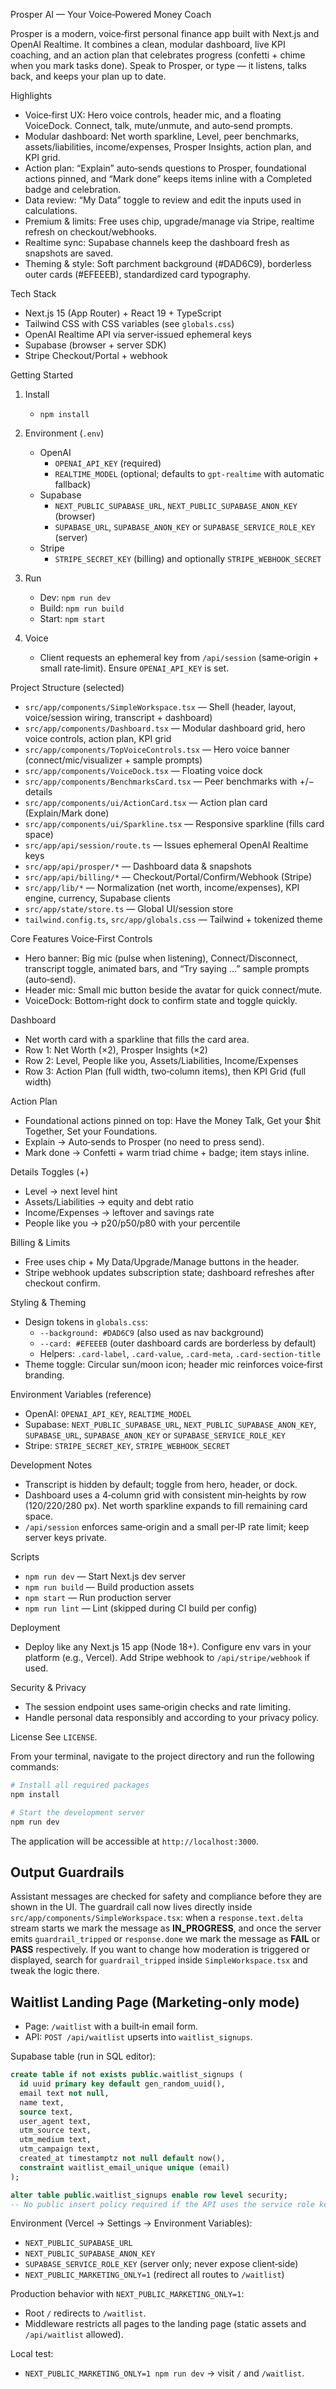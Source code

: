 Prosper AI — Your Voice‑Powered Money Coach

Prosper is a modern, voice‑first personal finance app built with Next.js and OpenAI Realtime. It combines a clean, modular dashboard, live KPI coaching, and an action plan that celebrates progress (confetti + chime when you mark tasks done). Speak to Prosper, or type — it listens, talks back, and keeps your plan up to date.

Highlights
- Voice‑first UX: Hero voice controls, header mic, and a floating VoiceDock. Connect, talk, mute/unmute, and auto‑send prompts.
- Modular dashboard: Net worth sparkline, Level, peer benchmarks, assets/liabilities, income/expenses, Prosper Insights, action plan, and KPI grid.
- Action plan: “Explain” auto‑sends questions to Prosper, foundational actions pinned, and “Mark done” keeps items inline with a Completed badge and celebration.
- Data review: “My Data” toggle to review and edit the inputs used in calculations.
- Premium & limits: Free uses chip, upgrade/manage via Stripe, realtime refresh on checkout/webhooks.
- Realtime sync: Supabase channels keep the dashboard fresh as snapshots are saved.
- Theming & style: Soft parchment background (#DAD6C9), borderless outer cards (#EFEEEB), standardized card typography.


Tech Stack
- Next.js 15 (App Router) + React 19 + TypeScript
- Tailwind CSS with CSS variables (see `globals.css`)
- OpenAI Realtime API via server‑issued ephemeral keys
- Supabase (browser + server SDK)
- Stripe Checkout/Portal + webhook


Getting Started
1) Install
   - `npm install`

2) Environment (`.env`)
   - OpenAI
     - `OPENAI_API_KEY` (required)
     - `REALTIME_MODEL` (optional; defaults to `gpt-realtime` with automatic fallback)
   - Supabase
     - `NEXT_PUBLIC_SUPABASE_URL`, `NEXT_PUBLIC_SUPABASE_ANON_KEY` (browser)
     - `SUPABASE_URL`, `SUPABASE_ANON_KEY` or `SUPABASE_SERVICE_ROLE_KEY` (server)
   - Stripe
     - `STRIPE_SECRET_KEY` (billing) and optionally `STRIPE_WEBHOOK_SECRET`

3) Run
   - Dev: `npm run dev`
   - Build: `npm run build`
   - Start: `npm start`

4) Voice
   - Client requests an ephemeral key from `/api/session` (same‑origin + small rate‑limit). Ensure `OPENAI_API_KEY` is set.


Project Structure (selected)
- `src/app/components/SimpleWorkspace.tsx` — Shell (header, layout, voice/session wiring, transcript + dashboard)
- `src/app/components/Dashboard.tsx` — Modular dashboard grid, hero voice controls, action plan, KPI grid
- `src/app/components/TopVoiceControls.tsx` — Hero voice banner (connect/mic/visualizer + sample prompts)
- `src/app/components/VoiceDock.tsx` — Floating voice dock
- `src/app/components/BenchmarksCard.tsx` — Peer benchmarks with +/− details
- `src/app/components/ui/ActionCard.tsx` — Action plan card (Explain/Mark done)
- `src/app/components/ui/Sparkline.tsx` — Responsive sparkline (fills card space)
- `src/app/api/session/route.ts` — Issues ephemeral OpenAI Realtime keys
- `src/app/api/prosper/*` — Dashboard data & snapshots
- `src/app/api/billing/*` — Checkout/Portal/Confirm/Webhook (Stripe)
- `src/app/lib/*` — Normalization (net worth, income/expenses), KPI engine, currency, Supabase clients
- `src/app/state/store.ts` — Global UI/session store
- `tailwind.config.ts`, `src/app/globals.css` — Tailwind + tokenized theme


Core Features
Voice‑First Controls
- Hero banner: Big mic (pulse when listening), Connect/Disconnect, transcript toggle, animated bars, and “Try saying …” sample prompts (auto‑send).
- Header mic: Small mic button beside the avatar for quick connect/mute.
- VoiceDock: Bottom‑right dock to confirm state and toggle quickly.

Dashboard
- Net worth card with a sparkline that fills the card area.
- Row 1: Net Worth (×2), Prosper Insights (×2)
- Row 2: Level, People like you, Assets/Liabilities, Income/Expenses
- Row 3: Action Plan (full width, two‑column items), then KPI Grid (full width)

Action Plan
- Foundational actions pinned on top: Have the Money Talk, Get your $hit Together, Set your Foundations.
- Explain → Auto‑sends to Prosper (no need to press send).
- Mark done → Confetti + warm triad chime + badge; item stays inline.

Details Toggles (+)
- Level → next level hint
- Assets/Liabilities → equity and debt ratio
- Income/Expenses → leftover and savings rate
- People like you → p20/p50/p80 with your percentile

Billing & Limits
- Free uses chip + My Data/Upgrade/Manage buttons in the header.
- Stripe webhook updates subscription state; dashboard refreshes after checkout confirm.


Styling & Theming
- Design tokens in `globals.css`:
  - `--background: #DAD6C9` (also used as nav background)
  - `--card: #EFEEEB` (outer dashboard cards are borderless by default)
  - Helpers: `.card-label`, `.card-value`, `.card-meta`, `.card-section-title`
- Theme toggle: Circular sun/moon icon; header mic reinforces voice‑first branding.


Environment Variables (reference)
- OpenAI: `OPENAI_API_KEY`, `REALTIME_MODEL`
- Supabase: `NEXT_PUBLIC_SUPABASE_URL`, `NEXT_PUBLIC_SUPABASE_ANON_KEY`, `SUPABASE_URL`, `SUPABASE_ANON_KEY` or `SUPABASE_SERVICE_ROLE_KEY`
- Stripe: `STRIPE_SECRET_KEY`, `STRIPE_WEBHOOK_SECRET`


Development Notes
- Transcript is hidden by default; toggle from hero, header, or dock.
- Dashboard uses a 4‑column grid with consistent min‑heights by row (120/220/280 px). Net worth sparkline expands to fill remaining card space.
- `/api/session` enforces same‑origin and a small per‑IP rate limit; keep server keys private.


Scripts
- `npm run dev` — Start Next.js dev server
- `npm run build` — Build production assets
- `npm start` — Run production server
- `npm run lint` — Lint (skipped during CI build per config)


Deployment
- Deploy like any Next.js 15 app (Node 18+). Configure env vars in your platform (e.g., Vercel). Add Stripe webhook to `/api/stripe/webhook` if used.


Security & Privacy
- The session endpoint uses same‑origin checks and rate limiting.
- Handle personal data responsibly and according to your privacy policy.


License
See `LICENSE`.

From your terminal, navigate to the project directory and run the following commands:

```bash
# Install all required packages
npm install

# Start the development server
npm run dev
```

The application will be accessible at `http://localhost:3000`.


## Output Guardrails
Assistant messages are checked for safety and compliance before they are shown in the UI. The guardrail call now lives directly inside `src/app/components/SimpleWorkspace.tsx`: when a `response.text.delta` stream starts we mark the message as **IN_PROGRESS**, and once the server emits `guardrail_tripped` or `response.done` we mark the message as **FAIL** or **PASS** respectively. If you want to change how moderation is triggered or displayed, search for `guardrail_tripped` inside `SimpleWorkspace.tsx` and tweak the logic there.

## Waitlist Landing Page (Marketing‑only mode)

- Page: `/waitlist` with a built‑in email form.
- API: `POST /api/waitlist` upserts into `waitlist_signups`.

Supabase table (run in SQL editor):

```sql
create table if not exists public.waitlist_signups (
  id uuid primary key default gen_random_uuid(),
  email text not null,
  name text,
  source text,
  user_agent text,
  utm_source text,
  utm_medium text,
  utm_campaign text,
  created_at timestamptz not null default now(),
  constraint waitlist_email_unique unique (email)
);

alter table public.waitlist_signups enable row level security;
-- No public insert policy required if the API uses the service role key (recommended).
```

Environment (Vercel → Settings → Environment Variables):
- `NEXT_PUBLIC_SUPABASE_URL`
- `NEXT_PUBLIC_SUPABASE_ANON_KEY`
- `SUPABASE_SERVICE_ROLE_KEY` (server only; never expose client‑side)
- `NEXT_PUBLIC_MARKETING_ONLY=1` (redirect all routes to `/waitlist`)

Production behavior with `NEXT_PUBLIC_MARKETING_ONLY=1`:
- Root `/` redirects to `/waitlist`.
- Middleware restricts all pages to the landing page (static assets and `/api/waitlist` allowed).

Local test:
- `NEXT_PUBLIC_MARKETING_ONLY=1 npm run dev` → visit `/` and `/waitlist`.
